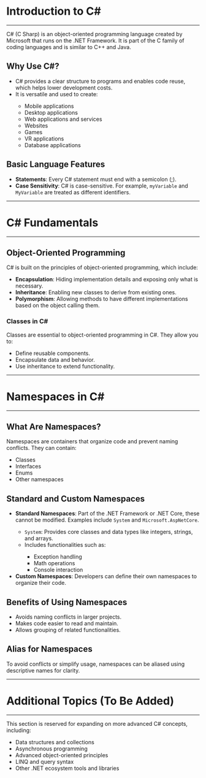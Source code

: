 # Introduction to C#
<hr>

C# (C Sharp) is an object-oriented programming language created by Microsoft that runs on the .NET Framework. It is part of the C family of coding languages and is similar to C++ and Java.

## Why Use C#?
- C# provides a clear structure to programs and enables code reuse, which helps lower development costs.
- It is versatile and used to create:
  <span class="bullet1">
  - Mobile applications
  - Desktop applications
  - Web applications and services
  - Websites
  - Games
  - VR applications
  - Database applications
  </span>

## Basic Language Features
- **Statements**: Every C# statement must end with a semicolon (<span class="punctuationSymbol">;</span>).
- **Case Sensitivity**: C# is case-sensitive. For example, `myVariable` and `MyVariable` are treated as different identifiers.

---

# C# Fundamentals
<hr>

## Object-Oriented Programming
C# is built on the principles of object-oriented programming, which include:
- **Encapsulation**: Hiding implementation details and exposing only what is necessary.
- **Inheritance**: Enabling new classes to derive from existing ones.
- **Polymorphism**: Allowing methods to have different implementations based on the object calling them.

### Classes in C#
Classes are essential to object-oriented programming in C#. They allow you to:
- Define reusable components.
- Encapsulate data and behavior.
- Use inheritance to extend functionality.

---

# Namespaces in C#
<hr>

## What Are Namespaces?
Namespaces are containers that organize code and prevent naming conflicts. They can contain:
<span class="bullet2">
- Classes
- Interfaces
- Enums
- Other namespaces
</span>

## Standard and Custom Namespaces
- **Standard Namespaces**: Part of the .NET Framework or .NET Core, these cannot be modified. Examples include `System` and `Microsoft.AspNetCore`.
  <span class="bullet2">
  - `System`: Provides core classes and data types like integers, strings, and arrays.
  - Includes functionalities such as:
    <span class="bullet6">
    - Exception handling
    - Math operations
    - Console interaction
    </span>
  </span>
- **Custom Namespaces**: Developers can define their own namespaces to organize their code.

## Benefits of Using Namespaces
- Avoids naming conflicts in larger projects.
- Makes code easier to read and maintain.
- Allows grouping of related functionalities.

## Alias for Namespaces
To avoid conflicts or simplify usage, namespaces can be aliased using descriptive names for clarity.

---

# Additional Topics (To Be Added)
<hr>

This section is reserved for expanding on more advanced C# concepts, including:
- Data structures and collections
- Asynchronous programming
- Advanced object-oriented principles
- LINQ and query syntax
- Other .NET ecosystem tools and libraries
